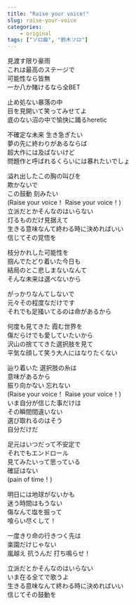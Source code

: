 ```yaml
---
title: "Raise your voice!"
slug: raise-your-voice
categories:
    - original
tags: ["ソロ曲", "鈴木ソロ"]
---
```


見渡す限り豪雨  
これは最高のステージで  
可能性なら皆無  
一か八か賭けるなら全BET  

止め処ない暴落の中  
目を見開いて笑ってみせてよ  
底のない沼の中で愉快に踊るheretic  

不確定な未来 生き急ぎたい  
夢の先に終わりがあるならば  
超大作には及ばないけど  
問題作と呼ばれるくらいには暴れたいでしょ  

溢れ出したこの胸の叫びを  
欺かないで  
この鼓動 刻みたい  
(Raise your voice！ Raise your voice！)  
立派だとかそんなのはいらない  
灯るものだけ見据えて  
生きる意味なんて終わる時に決めればいい  
信じてその覚悟を  

枝分かれした可能性を  
掴んでたどり着いた今日も  
結局のとこ悲しまないなんて  
そんな未来は選べないから  

がっかりなんてしないで  
元々その程度なだけです  
それでも足掻いてるのは命があるから  

何度も見てきた 霞む世界を  
傷だらけでも愛していたいから  
沢山の捨ててきた選択肢を見て  
平気な顔して笑う大人にはなりたくない  

辿り着いた 選択肢の糸は  
意味があるから  
振り向かない 忘れない  
(Raise your voice！ Raise your voice！)  
いま自分が信じた事だけは  
その瞬間間違いない  
選び取れるのはそう  
自分だけだ  

足元はいつだって不安定で  
それでもエンドロール  
見てみたいって思っている  
確証はない  
(pain of time！)  

明日には地球がないかも  
迷う時間はもうない  
傷なんて塩を振って  
喰らい尽くして！  

一度きり命の行きつく先は  
楽園だけじゃない  
嵐越え 抗うんだ 打ち鳴らせ！  

立派だとかそんなのはいらない  
いま在る全てで歌うよ  
生きる意味なんて終わる時に決めればいい  
信じてその鼓動を  